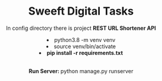 <h1 align="center">Sweeft Digital Tasks</h1>

<p align="center">In config directory there is project <b>REST URL Shortener API</b></p>
<li align="center">python3.8 -m venv venv</li>
<li align="center">source venv/bin/activate</li>
<li align="center"><b>pip install -r requirements.txt</b></li>
<br>
<p align="center"><b>Run Server: </b>python manage.py runserver</p>
